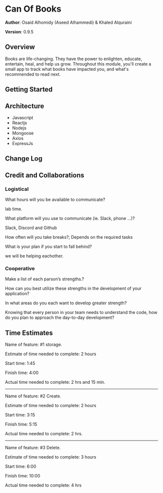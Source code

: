 # Can Of Books

**Author**: Osaid Alhomidy (Aseed Alhammedi) & Khaled Alquraini

**Version**: 0.9.5

## Overview

Books are life-changing. They have the power to enlighten, educate, entertain, heal, and help us grow. Throughout this module, you'll create a small app to track what books have impacted you, and what's recommended to read next.

## Getting Started

<!-- What are the steps that a user must take in order to build this app on their own machine and get it running? -->

## Architecture

- Javascript
- Reactjs
- Nodejs
- Mongoose
- Axios
- ExpressJs

## Change Log

<!-- Use this area to document the iterative changes made to your application as each feature is successfully implemented. Use time stamps. Here's an example:

01-01-2001 4:59pm - Application now has a fully-functional express server, with a GET route for the location resource. -->

## Credit and Collaborations

### Logistical

What hours will you be available to communicate?

lab time.

What platform will you use to communicate (ie. Slack, phone …)?

Slack, Discord and Github

How often will you take breaks?;
Depends on the required tasks

What is your plan if you start to fall behind?

we will be helping eachother.

### Cooperative

Make a list of each parson’s strengths.?

How can you best utilize these strengths in the development of your application?

In what areas do you each want to develop greater strength?

Knowing that every person in your team needs to understand the code, how do you plan to approach the day-to-day development?

## Time Estimates

Name of feature: #1 storage.

Estimate of time needed to complete: 2 hours

Start time: 1:45

Finish time: 4:00

Actual time needed to complete: 2 hrs and 15 min.

---

Name of feature: #2 Create.

Estimate of time needed to complete: 2 hours

Start time: 3:15

Finish time: 5:15

Actual time needed to complete: 2 hrs.

--- 


Name of feature: #3 Delete.

Estimate of time needed to complete: 3 hours

Start time: 6:00

Finish time: 10:00

Actual time needed to complete: 4 hrs
